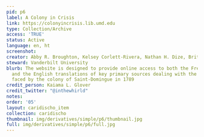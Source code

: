 ```yaml
---
pid: p6
label: A Colony in Crisis
link: https://colonyincrisis.lib.umd.edu
type: Collection/Archive
access: 'TRUE'
status: Active
language: en, ht
screenshot: 
creator: Abby R. Broughton, Kelsey Corlett-Rivera, Nathan H. Dize, Brittany de Gail
steward: Vanderbilt University
blurb: The website is designed to provide online access to both the French originals
  and the English translations of key primary sources dealing with the grain shortage
  faced by the colony of Saint-Domingue in 1789
credit_person: Kaiama L. Glover
credit_twitter: "@inthewhirld"
notes: 
order: '05'
layout: caridischo_item
collection: caridischo
thumbnail: img/derivatives/simple/p6/thumbnail.jpg
full: img/derivatives/simple/p6/full.jpg
---
```

